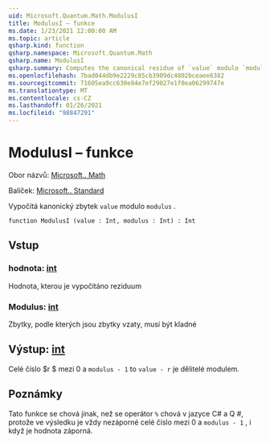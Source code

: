 ```yaml
---
uid: Microsoft.Quantum.Math.ModulusI
title: ModulusI – funkce
ms.date: 1/23/2021 12:00:00 AM
ms.topic: article
qsharp.kind: function
qsharp.namespace: Microsoft.Quantum.Math
qsharp.name: ModulusI
qsharp.summary: Computes the canonical residue of `value` modulo `modulus`.
ms.openlocfilehash: 7bad044db9e2229c85cb3909dc4802bceaee6382
ms.sourcegitcommit: 71605ea9cc630e84e7ef29027e1f0ea06299747e
ms.translationtype: MT
ms.contentlocale: cs-CZ
ms.lasthandoff: 01/26/2021
ms.locfileid: "98847291"
---
```

# <a name="modulusi-function"></a>ModulusI – funkce

Obor názvů: [Microsoft.. Math](xref:Microsoft.Quantum.Math)

Balíček: [Microsoft.. Standard](https://nuget.org/packages/Microsoft.Quantum.Standard)


Vypočítá kanonický zbytek `value` modulo `modulus` .

```qsharp
function ModulusI (value : Int, modulus : Int) : Int
```


## <a name="input"></a>Vstup

### <a name="value--int"></a>hodnota: [int](xref:microsoft.quantum.lang-ref.int)

Hodnota, kterou je vypočítáno reziduum


### <a name="modulus--int"></a>Modulus: [int](xref:microsoft.quantum.lang-ref.int)

Zbytky, podle kterých jsou zbytky vzaty, musí být kladné



## <a name="output--int"></a>Výstup: [int](xref:microsoft.quantum.lang-ref.int)

Celé číslo $r $ mezi 0 a `modulus - 1` to `value - r` je dělitelé modulem.

## <a name="remarks"></a>Poznámky

Tato funkce se chová jinak, než se operátor `%` chová v jazyce C# a Q #, protože ve výsledku je vždy nezáporné celé číslo mezi 0 a `modulus - 1` , i když je hodnota záporná.